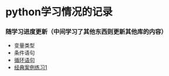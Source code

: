 # python学习情况的记录
### 随学习进度更新（中间学习了其他东西则更新其他库的内容）
* 变量类型
* 条件语句
* [循环语句](https://github.com/shorety6981/shorety-/blob/master/%E5%BE%AA%E7%8E%AF%E8%AF%AD%E5%8F%A5.md)
* [经典案例练习1](https://github.com/shorety6981/python-learning/blob/master/%E7%BB%8F%E5%85%B8%E6%A1%88%E4%BE%8B%E7%BB%83%E4%B9%A01.md)
